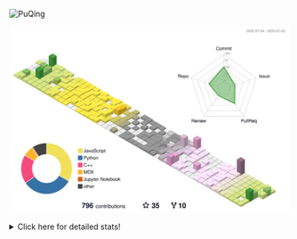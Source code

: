 ![PuQing](https://user-images.githubusercontent.com/27223114/171565019-9a56fae6-b08b-421f-99db-7e830da42371.png)

![](./profile-3d-contrib/profile-season-animate.svg)

<details>
<summary>Click here for detailed stats!</summary>

<!--START_SECTION:waka-->
![Lines of code](https://img.shields.io/badge/From%20Hello%20World%20I%27ve%20Written-728.2%20thousand%20lines%20of%20code-blue)

**🐱 My GitHub Data** 

> 📦 251.0 kB Used in GitHub's Storage 
 > 
> 🏆 464 Contributions in the Year 2023
 > 
> 🚫 Not Opted to Hire
 > 
> 📜 29 Public Repositories 
 > 
> 🔑 27 Private Repositories 
 > 
**I'm an Early 🐤** 

```text
🌞 Morning                306 commits         ███░░░░░░░░░░░░░░░░░░░░░░   12.69 % 
🌆 Daytime                1172 commits        ████████████░░░░░░░░░░░░░   48.59 % 
🌃 Evening                199 commits         ██░░░░░░░░░░░░░░░░░░░░░░░   08.25 % 
🌙 Night                  735 commits         ████████░░░░░░░░░░░░░░░░░   30.47 % 
```


📊 **This Week I Spent My Time On** 

```text
💬 Programming Languages: 
Markdown                 21 hrs 2 mins       ██████████████░░░░░░░░░░░   54.20 % 
JavaScript               8 hrs 51 mins       ██████░░░░░░░░░░░░░░░░░░░   22.82 % 
Python                   3 hrs 36 mins       ██░░░░░░░░░░░░░░░░░░░░░░░   09.31 % 
Jupyter Notebook         1 hr 51 mins        █░░░░░░░░░░░░░░░░░░░░░░░░   04.77 % 
MDX                      59 mins             █░░░░░░░░░░░░░░░░░░░░░░░░   02.54 % 

🔥 Editors: 
Obsidian                 20 hrs 12 mins      █████████████░░░░░░░░░░░░   52.08 % 
VS Code                  18 hrs 36 mins      ████████████░░░░░░░░░░░░░   47.92 % 

💻 Operating System: 
Windows                  29 hrs 6 mins       ███████████████████░░░░░░   75.01 % 
WSL                      8 hrs 44 mins       ██████░░░░░░░░░░░░░░░░░░░   22.53 % 
Linux                    57 mins             █░░░░░░░░░░░░░░░░░░░░░░░░   02.46 % 
```


<!--END_SECTION:waka-->
</details>
